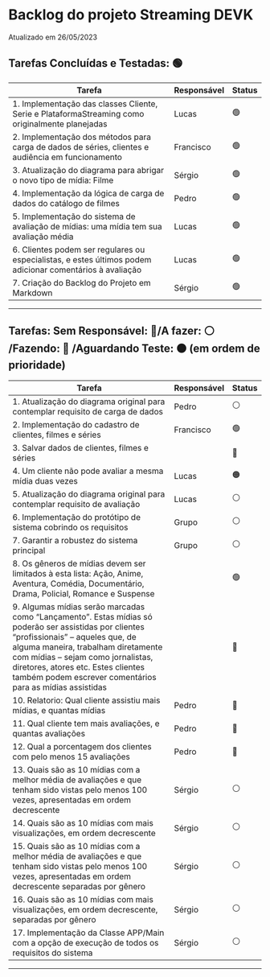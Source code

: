 # Backlog do projeto Streaming DEVK
Atualizado em 26/05/2023

## Tarefas Concluídas e Testadas: 🟢

| Tarefa      | Responsável | Status |
| ----------- | ----------- | ----------- |
| 1. Implementação das classes Cliente, Serie e PlataformaStreaming como originalmente planejadas   |   Lucas   |   🟢  |
| 2. Implementação dos métodos para carga de dados de séries, clientes e audiência em funcionamento |   Francisco   |   🟢 |
| 3. Atualização do diagrama para abrigar o novo tipo de mídia: Filme   |   Sérgio  |   🟢  |
| 4. Implementação da lógica de carga de dados do catálogo de filmes    |   Pedro   |   🟢  |
| 5. Implementação do sistema de avaliação de mídias: uma mídia tem sua avaliação média |   Lucas   |   🟢  |
| 6. Clientes podem ser regulares ou especialistas, e estes últimos podem adicionar comentários à avaliação |   Lucas   |   🟢 |
| 7. Criação do Backlog do Projeto em Markdown |   Sérgio   |   🟢  |
----

## Tarefas: Sem Responsável: 🔴/A fazer: ⚪ /Fazendo: 🔵 /Aguardando Teste: 🟠 (em ordem de prioridade)

| Tarefa      | Responsável | Status |
| ----------- | ----------- | ----------- |
| 1. Atualização do diagrama original para contemplar requisito de carga de dados   |   Pedro  | ⚪ |
| 2. Implementação do cadastro de clientes, filmes e séries |   Francisco |   🟢 |
| 3. Salvar dados de clientes, filmes e séries  |   | 🔴 | 
| 4. Um cliente não pode avaliar a mesma mídia duas vezes   | Lucas | 🟠 |
| 5. Atualização do diagrama original para contemplar requisito de avaliação   |   Lucas  | ⚪ |
| 6. Implementação do protótipo de sistema cobrindo os requisitos   |   Grupo    | ⚪ |
| 7. Garantir a robustez do sistema principal   |   Grupo    | ⚪ |
| 8. Os gêneros de mídias devem ser limitados à esta lista: Ação, Anime, Aventura, Comédia, Documentário, Drama, Policial, Romance e Suspense      |  | 🟢 |
| 9. Algumas mídias serão marcadas como “Lançamento”. Estas mídias só poderão ser assistidas por clientes “profissionais” – aqueles que, de alguma maneira, trabalham diretamente com mídias – sejam como jornalistas, diretores, atores etc. Estes clientes também podem escrever comentários para as mídias assistidas   |   | 🔴 |
| 10. Relatorio: Qual cliente assistiu mais mídias, e quantas mídias | Pedro  | 🔴 | 
| 11. Qual cliente tem mais avaliações, e quantas avaliações | Pedro  | 🔴 | 
| 12. Qual a porcentagem dos clientes com pelo menos 15 avaliações | Pedro  | 🔴 |
| 13. Quais são as 10 mídias com a melhor média de avaliações e que tenham sido vistas pelo menos 100 vezes, apresentadas em ordem decrescente | Sérgio  | ⚪ | 
| 14. Quais são as 10 mídias com mais visualizações, em ordem decrescente | Sérgio  | ⚪ |
| 15. Quais são as 10 mídias com a melhor média de avaliações e que tenham sido vistas pelo menos 100 vezes, apresentadas em ordem decrescente separadas por gênero | Sérgio  | ⚪ |
| 16. Quais são as 10 mídias com mais visualizações, em ordem decrescente, separadas por gênero | Sérgio  | ⚪ |
| 17. Implementação da Classe APP/Main com a opção de execução de todos os requisitos do sistema    | Sérgio  | ⚪ |
----



